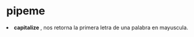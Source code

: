 # pipeme

<li> <strong>capitalize </strong>, nos retorna la primera letra de una palabra en mayuscula. </li>